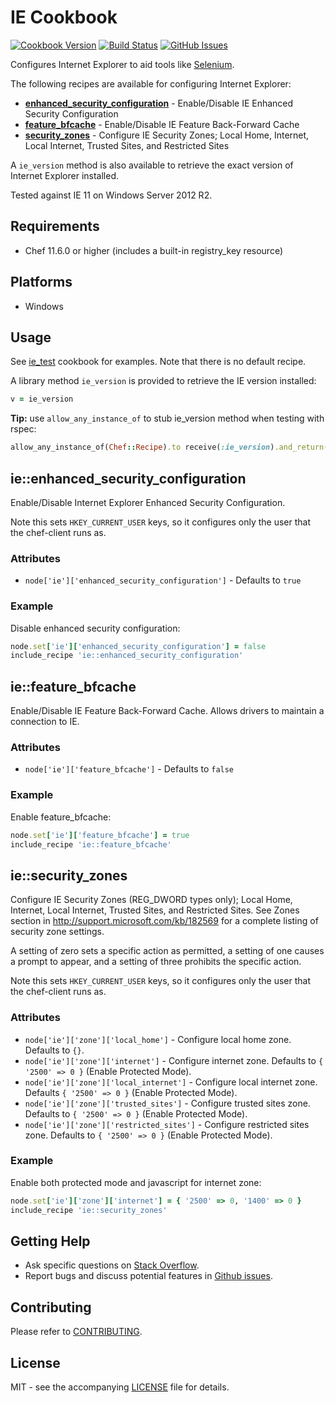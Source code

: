 # IE Cookbook

[![Cookbook Version](http://img.shields.io/cookbook/v/ie.svg?style=flat-square)][cookbook]
[![Build Status](http://img.shields.io/travis/dhoer/chef-ie.svg?style=flat-square)][travis]
[![GitHub Issues](http://img.shields.io/github/issues/dhoer/chef-ie.svg?style=flat-square)][github]

[cookbook]: https://supermarket.chef.io/cookbooks/ie
[travis]: https://travis-ci.org/dhoer/chef-ie
[github]: https://github.com/dhoer/chef-ie/issues

Configures Internet Explorer to aid tools like [Selenium](http://www.seleniumhq.org/).

The following recipes are available for configuring Internet Explorer:

- **[enhanced_security_configuration](https://github.com/dhoer/chef-ie#enhanced_security_configuration)** -
Enable/Disable IE Enhanced Security Configuration
- **[feature_bfcache](https://github.com/dhoer/chef-ie#feature_bfcache)** - Enable/Disable IE Feature Back-Forward
Cache
- **[security_zones](https://github.com/dhoer/chef-ie#security_zones)** - Configure IE Security Zones;
Local Home, Internet, Local Internet, Trusted Sites, and Restricted Sites

A `ie_version` method is also available to retrieve the exact version of Internet Explorer installed.

Tested against IE 11 on Windows Server 2012 R2.

## Requirements

- Chef 11.6.0 or higher (includes a built-in registry_key resource)

## Platforms

- Windows

## Usage

See [ie_test](https://github.com/dhoer/chef-ie/tree/master/test/fixtures/cookbooks/ie_test) cookbook for examples.
Note that there is no default recipe.

A library method `ie_version` is provided to retrieve the IE version installed:

```ruby
v = ie_version
```

**Tip:** use `allow_any_instance_of` to stub ie_version method when testing with rspec:

```ruby
allow_any_instance_of(Chef::Recipe).to receive(:ie_version).and_return('11.0.0.0')
```

## ie::enhanced_security_configuration

Enable/Disable Internet Explorer Enhanced Security Configuration.

Note this sets `HKEY_CURRENT_USER` keys, so it configures only the user that the chef-client runs as.

### Attributes

- `node['ie']['enhanced_security_configuration']` - Defaults to `true`

### Example

Disable enhanced security configuration:

```ruby
node.set['ie']['enhanced_security_configuration'] = false
include_recipe 'ie::enhanced_security_configuration'
```

## ie::feature_bfcache

Enable/Disable IE Feature Back-Forward Cache.  Allows drivers to maintain a connection to IE.

### Attributes

- `node['ie']['feature_bfcache']` - Defaults to `false`

### Example

Enable feature_bfcache:

```ruby
node.set['ie']['feature_bfcache'] = true
include_recipe 'ie::feature_bfcache'
```

## ie::security_zones

Configure IE Security Zones (REG_DWORD types only); Local Home, Internet, Local Internet, Trusted Sites, and
Restricted Sites. See Zones section in http://support.microsoft.com/kb/182569 for a complete listing of security zone
settings.

A setting of zero sets a specific action as permitted, a setting of one causes a prompt to appear, and a setting
of three prohibits the specific action.

Note this sets `HKEY_CURRENT_USER` keys, so it configures only the user that the chef-client runs as.

### Attributes

- `node['ie']['zone']['local_home']` - Configure local home zone.  Defaults to `{}`.
- `node['ie']['zone']['internet']` - Configure internet zone.  Defaults to `{ '2500' => 0 }` (Enable Protected Mode).
- `node['ie']['zone']['local_internet']` - Configure local internet zone. Defaults `{ '2500' => 0 }`
(Enable Protected Mode).
- `node['ie']['zone']['trusted_sites']` - Configure trusted sites zone. Defaults to `{ '2500' => 0 }`
(Enable Protected Mode).
- `node['ie']['zone']['restricted_sites']` - Configure restricted sites zone. Defaults to `{ '2500' => 0 }`
(Enable Protected Mode).

### Example

Enable both protected mode and javascript for internet zone:

```ruby
node.set['ie']['zone']['internet'] = { '2500' => 0, '1400' => 0 }
include_recipe 'ie::security_zones'
```


## Getting Help

- Ask specific questions on [Stack Overflow](http://stackoverflow.com/questions/tagged/chef-ie).
- Report bugs and discuss potential features in [Github issues](https://github.com/dhoer/chef-ie/issues).

## Contributing

Please refer to [CONTRIBUTING](https://github.com/dhoer/chef-ie/blob/master/CONTRIBUTING.md).

## License

MIT - see the accompanying [LICENSE](https://github.com/dhoer/chef-ie/blob/master/LICENSE.md) file for details.
